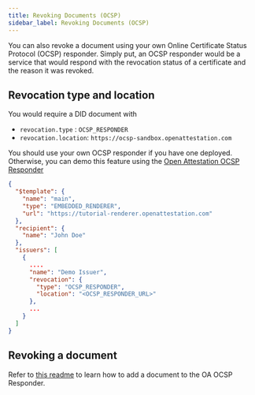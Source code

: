 ```yaml
---
title: Revoking Documents (OCSP)
sidebar_label: Revoking Documents (OCSP)
---
```


You can also revoke a document using your own Online Certificate Status Protocol (OCSP) responder. Simply put, an OCSP responder would be a service that would respond with the revocation status of a certificate and the reason it was revoked.

## Revocation type and location

You would require a DID document with

- `revocation.type` : `OCSP_RESPONDER`
- `revocation.location`: `https://ocsp-sandbox.openattestation.com`

You should use your own OCSP responder if you have one deployed. Otherwise, you can demo this feature using the [Open Attestation OCSP Responder](https://github.com/Open-Attestation/ocsp-responder)

```json
{
  "$template": {
    "name": "main",
    "type": "EMBEDDED_RENDERER",
    "url": "https://tutorial-renderer.openattestation.com"
  },
  "recipient": {
    "name": "John Doe"
  },
  "issuers": [
    {
      ....
      "name": "Demo Issuer",
      "revocation": {
        "type": "OCSP_RESPONDER",
        "location": "<OCSP_RESPONDER_URL>"
      },
      ...
    }
  ]
}
```

## Revoking a document

Refer to [this readme](https://github.com/Open-Attestation/ocsp-responder/blob/main/README.md) to learn how to add a document to the OA OCSP Responder.
